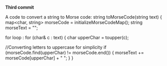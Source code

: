 **Third commit**


A code to convert a string to Morse code:
string toMorseCode(string text) {
    map<char, string> morseCode = initializeMorseCodeMap();
    string morseText = "";


for loop :
        for (char& c : text) {
        char upperChar = toupper(c);
        
//Converting letters to uppercase for simplicity
        if (morseCode.find(upperChar) != morseCode.end()) {
            morseText += morseCode[upperChar] + " ";
        }
    }
